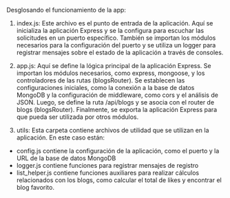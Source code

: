 Desglosando el funcionamiento de la app:

1. index.js: Este archivo es el punto de entrada de la aplicación. Aquí se inicializa la aplicación Express y se la configura para escuchar las solicitudes en un puerto específico. También se importan los módulos necesarios para la configuración del puerto y se utiliza un logger para registrar mensajes sobre el estado de la aplicación a través de consoles.

2. app.js: Aquí se define la lógica principal de la aplicación Express. Se importan los módulos necesarios, como express, mongoose, y los controladores de las rutas (blogsRouter). Se establecen las configuraciones iniciales, como la conexión a la base de datos MongoDB y la configuración de middleware, como cors y el análisis de JSON. Luego, se define la ruta /api/blogs y se asocia con el router de blogs (blogsRouter). Finalmente, se exporta la aplicación Express para que pueda ser utilizada por otros módulos.

3. utils: Esta carpeta contiene archivos de utilidad que se utilizan en la aplicación.
En este caso están:
- config.js contiene la configuración de la aplicación, como el puerto y la URL de la base de datos MongoDB
- logger.js contiene funciones para registrar mensajes de registro
- list_helper.js contiene funciones auxiliares para realizar cálculos relacionados con los blogs, como calcular el total de likes y encontrar el blog favorito.


